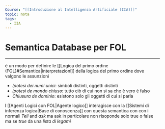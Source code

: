 ```yaml
---
Course: "[[Introduzione al Intelligenza Artificiale (IIA)]]"
topic: nota
tags:
  - IIA
---
```


# Semantica Database per FOL
---
è un modo per definire le [[Logica del primo ordine (FOL)#Semantica|interpretazioni]] della logica del primo ordine dove valgono le assunzioni 
- _Ipotesi dei numi unici_: simboli distinti, oggetti distinti
- _ipotesi de mondo chiuso_: tutto ciò di cui non si sa che è vero è falso
- _Chiusura de dominio_: esistono solo gli oggetti di cui si parla

l [[Agenti Logici con FOL|Agente logico]] interagisce con la [[Sistemi di inferenza logica|Base di conoscenza]]  con questa semantica con 
con i normali _Tell_ and _ask_ ma ask in particolare non risoponde solo true o false ma se _true_ da una _lista di legami_ 


